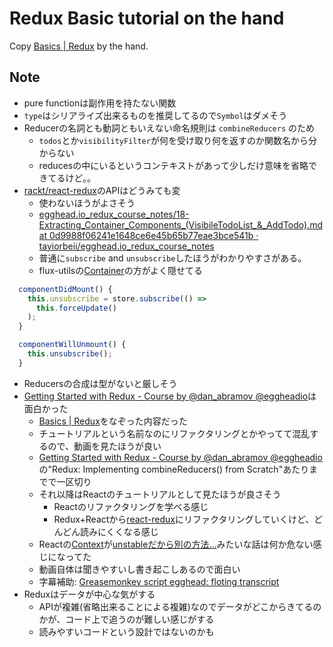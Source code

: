 # Redux Basic tutorial on the hand

Copy [Basics | Redux](http://rackt.org/redux/docs/basics/index.html "Basics | Redux") by the hand.

## Note

- pure functionは副作用を持たない関数
- `type`はシリアライズ出来るものを推奨してるので`Symbol`はダメそう
- Reducerの名詞とも動詞ともいえない命名規則は `combineReducers` のため
    - `todos`とか`visibilityFilter`が何を受け取り何を返すのか関数名から分からない
    - reducesの中にいるというコンテキストがあって少しだけ意味を省略できてるけど。。
- [rackt/react-redux](https://github.com/rackt/react-redux "rackt/react-redux")のAPIはどうみても変
    - 使わないほうがよさそう
    - [egghead.io_redux_course_notes/18-Extracting_Container_Components_(VisibileTodoList_&_AddTodo).md at 0d9988f06241e1648ce6e45b65b77eae3bce541b · tayiorbeii/egghead.io_redux_course_notes](https://github.com/tayiorbeii/egghead.io_redux_course_notes/blob/0d9988f06241e1648ce6e45b65b77eae3bce541b/18-Extracting_Container_Components_(VisibileTodoList_%26_AddTodo).md "egghead.io_redux_course_notes/18-Extracting_Container_Components_(VisibileTodoList_&amp;_AddTodo).md at 0d9988f06241e1648ce6e45b65b77eae3bce541b · tayiorbeii/egghead.io_redux_course_notes")
    - 普通に`subscribe` and `unsubscribe`したほうがわかりやすさがある。
    - flux-utilsの[Container](https://github.com/facebook/flux/blob/master/docs/Flux-Utils.md#container "Container")の方がよく隠せてる

```js
  componentDidMount() {
    this.unsubscribe = store.subscribe(() =>
      this.forceUpdate()
    );
  }

  componentWillUnmount() {
    this.unsubscribe();
  }
```

- Reducersの合成は型がないと厳しそう
- [Getting Started with Redux - Course by @dan_abramov @eggheadio](https://egghead.io/series/getting-started-with-redux "Getting Started with Redux - Course by @dan_abramov @eggheadio")は面白かった
    - [Basics | Redux](http://rackt.org/redux/docs/basics/index.html "Basics | Redux")をなぞった内容だった
    - チュートリアルという名前なのにリファクタリングとかやってて混乱するので、動画を見たほうが良い
    - [Getting Started with Redux - Course by @dan_abramov @eggheadio](https://egghead.io/series/getting-started-with-redux "Getting Started with Redux - Course by @dan_abramov @eggheadio")の"Redux: Implementing combineReducers() from Scratch"あたりまでで一区切り
    - それ以降はReactのチュートリアルとして見たほうが良さそう
        - Reactのリファクタリングを学べる感じ
        - Redux+Reactから[react-redux](https://github.com/rackt/react-redux "react-redux")にリファクタリングしていくけど、どんどん読みにくくなる感じ
    - Reactの[Context](https://facebook.github.io/react/docs/context.html "Context")が[unstableだから別の方法...](https://egghead.io/lessons/javascript-redux-passing-the-store-down-with-provider-from-react-redux)みたいな話は何か危ない感じになってた
    - 動画自体は聞きやすいし書き起こしあるので面白い
    - 字幕補助: [Greasemonkey script egghead: floting transcript](https://gist.github.com/azu/e4a1a06878de81101561 "Greasemonkey script egghead: floting transcript")
- Reduxはデータが中心な気がする
    - APIが複雑(省略出来ることによる複雑)なのでデータがどこからきてるのかが、コード上で追うのが難しい感じがする
    - 読みやすいコードという設計ではないのかも